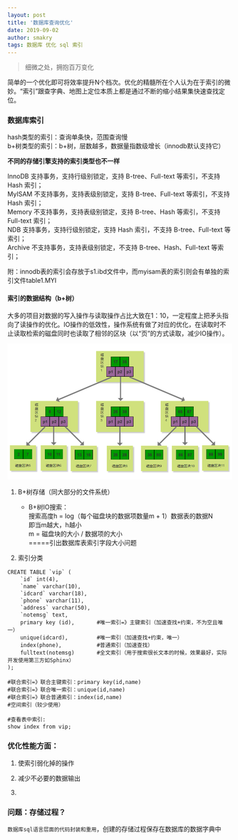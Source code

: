 ```yaml
---
layout: post
title: '数据库查询优化'
date: 2019-09-02
author: smakry
tags: 数据库 优化 sql 索引
---
```


> 细微之处，拥抱百万变化

简单的一个优化即可将效率提升N个档次。优化的精髓所在个人认为在于索引的微妙。“索引”跟查字典、地图上定位本质上都是通过不断的缩小结果集快速查找定位。

### 数据库索引
hash类型的索引：查询单条快，范围查询慢  
b+树类型的索引：b+树，层数越多，数据量指数级增长（innodb默认支持它）

**不同的存储引擎支持的索引类型也不一样** 

InnoDB 支持事务，支持行级别锁定，支持 B-tree、Full-text 等索引，不支持 Hash 索引；  
MyISAM 不支持事务，支持表级别锁定，支持 B-tree、Full-text 等索引，不支持 Hash 索引；  
Memory 不支持事务，支持表级别锁定，支持 B-tree、Hash 等索引，不支持 Full-text 索引；  
NDB 支持事务，支持行级别锁定，支持 Hash 索引，不支持 B-tree、Full-text 等索引；  
Archive 不支持事务，支持表级别锁定，不支持 B-tree、Hash、Full-text 等索引；  

附：innodb表的索引会存放于s1.ibd文件中，而myisam表的索引则会有单独的索引文件table1.MYI  

#### 索引的数据结构（b+树）

大多的项目对数据的写入操作与读取操作占比大致在1：10，一定程度上把矛头指向了读操作的优化。IO操作的低效性，操作系统有做了对应的优化，在读取时不止读取检索的磁盘同时也读取了相邻的区块（以“页”的方式读取，减少IO操作）。

![b+数据结构](https://github.com/smakry/smakry.github.io/raw/master/imags/b%2Btreemap.png)

1. B+树存储（同大部分的文件系统）
    - B+树IO搜索：  
搜索高度h = log（每个磁盘块的数据项数量m + 1）数据表的数据N  
即当m越大，h越小  
m = 磁盘块的大小 / 数据项的大小  
=====引出数据库表索引字段大小问题

2. 索引分类

````mysql
CREATE TABLE `vip` (
	`id` int(4),
	`name` varchar(10),
	`idcard` varchar(18),
	`phone` varchar(11),
	`address` varchar(50),
	`notemsg` text,
	primary key (id),		#唯一索引=》主键索引（加速查找+约束，不为空且唯一）
	unique(idcard),			#唯一索引（加速查找+约束，唯一）
	index(phone),			#普通索引（加速查找）
	fulltext(notemsg)		#全文索引（用于搜索很长文本的时候，效果最好，实际开发使用第三方如Sphinx）
);

#联合索引=》联合主键索引：primary key(id,name)
#联合索引=》联合唯一索引：unique(id,name)
#联合索引=》联合普通索引：index(id,name)
#空间索引（较少使用）

#查看表中索引:
show index from vip;
````

### 优化性能方面：

1. 使索引弱化掉的操作

2. 减少不必要的数据输出
3. 



### 问题：存储过程？
`数据库sql语言层面的代码封装和重用`，创建的存储过程保存在数据库的数据字典中

